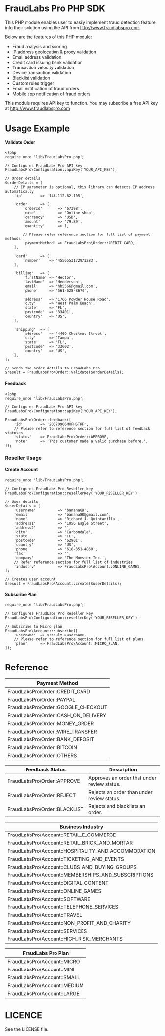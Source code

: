 FraudLabs Pro PHP SDK
========================
This PHP module enables user to easily implement fraud detection feature into their solution using the API from http://www.fraudlabspro.com.

Below are the features of this PHP module:
- Fraud analysis and scoring
- IP address geolocation & proxy validation
- Email address validation
- Credit card issuing bank validation
- Transaction velocity validation
- Device transaction validation
- Blacklist validation
- Custom rules trigger
- Email notification of fraud orders
- Mobile app notification of fraud orders

This module requires API key to function. You may subscribe a free API key at http://www.fraudlabspro.com




Usage Example
============
#### Validate Order

```
<?php
require_once 'lib/FraudLabsPro.php';

// Configures FraudLabs Pro API key
FraudLabsPro\Configuration::apiKey('YOUR_API_KEY');

// Order details
$orderDetails = [
	// IP parameter is optional, this library can detects IP address automatically
	'ip'		=> '146.112.62.105',

	'order'		=> [
		'orderId'		=> '67398',
		'note'			=> 'Online shop',
		'currency'		=> 'USD',
		'amount'		=> '79.89',
		'quantity'		=> 1,
		
		// Please refer reference section for full list of payment methods
		'paymentMethod'	=> FraudLabsPro\Order::CREDIT_CARD,
	],

	'card'		=> [
		'number'	=> '4556553172971283',
	],

	'billing'	=> [
		'firstName'	=> 'Hector',
		'lastName'	=> 'Henderson',
		'email'		=> 'hh5566@gmail.com',
		'phone'		=> '561-628-8674',

		'address'	=> '1766 Powder House Road',
		'city'		=> 'West Palm Beach',
		'state'		=> 'FL',
		'postcode'	=> '33401',
		'country'	=> 'US',
	],

	'shipping'	=> [
		'address'	=> '4469 Chestnut Street',
		'city'		=> 'Tampa',
		'state'		=> 'FL',
		'postcode'	=> '33602',
		'country'	=> 'US',
	],
];

// Sends the order details to FraudLabs Pro
$result = FraudLabsPro\Order::validate($orderDetails);
```



#### Feedback

```
<?php
require_once 'lib/FraudLabsPro.php';

// Configures FraudLabs Pro API key
FraudLabsPro\Configuration::apiKey('YOUR_API_KEY');

FraudLabsPro\Order::feedback([
	'id'		=> '20170906MXFHSTRF',
	// Please refer to reference section for full list of feedback statuses
	'status'	=> FraudLabsPro\Order::APPROVE,
	'note'		=> 'This customer made a valid purchase before.',
]);

```



### Reseller Usage

#### Create Account

```
require_once 'lib/FraudLabsPro.php';

// Configures FraudLabs Pro Reseller key
FraudLabsPro\Configuration::resellerKey('YOUR_RESELLER_KEY');

// User details
$userDetails = [
	'username'			=> 'banana88',
	'email'				=> 'banana88@gmail.com',
	'name'				=> 'Richard J. Quintanilla',
	'address1'			=> '1056 Eagle Street',
	'address2'			=> '',
	'city'				=> 'Carbondale',
	'state'				=> 'IL',
	'postcode'			=> '62901',
	'country'			=> 'US',
	'phone'				=> '618-351-4860',
	'fax'				=> '',
	'company'			=> 'The Monster Inc.',
	// Refer reference section for full list of industries
	'industry'			=> FraudLabsPro\Account::ONLINE_GAMES,
];

// Creates user account
$result = FraudLabsPro\Account::create($userDetails);
```



#### Subscribe Plan

```
require_once 'lib/FraudLabsPro.php';

// Configures FraudLabs Pro Reseller key
FraudLabsPro\Configuration::resellerKey('YOUR_RESELLER_KEY');

// Subscribe to Micro plan
FraudLabsPro\Account::subscribe([
	'username'	=> $result->username,
	// Please refer to reference section for full list of plans
	'plan'		=> FraudLabsPro\Account::MICRO_PLAN,
]);
```



# Reference

| Payment Method                       |
| ------------------------------------ |
| FraudLabsPro\Order::CREDIT_CARD      |
| FraudLabsPro\Order::PAYPAL           |
| FraudLabsPro\Order::GOOGLE_CHECKOUT  |
| FraudLabsPro\Order::CASH_ON_DELIVERY |
| FraudLabsPro\Order::MONEY_ORDER      |
| FraudLabsPro\Order::WIRE_TRANSFER    |
| FraudLabsPro\Order::BANK_DEPOSIT     |
| FraudLabsPro\Order::BITCOIN          |
| FraudLabsPro\Order::OTHERS           |



| Feedback Status               | Description                              |
| ----------------------------- | ---------------------------------------- |
| FraudLabsPro\Order::APPROVE   | Approves an order that under review status. |
| FraudLabsPro\Order::REJECT    | Rejects an order than under review status. |
| FraudLabsPro\Order::BLACKLIST | Rejects and blacklists an order.         |



| Business Industry                        |
| ---------------------------------------- |
| FraudLabsPro\Account::RETAIL_E_COMMERCE  |
| FraudLabsPro\Account::RETAIL_BRICK_AND_MORTAR |
| FraudLabsPro\Account::HOSPITALITY_AND_ACCOMMODATION |
| FraudLabsPro\Account::TICKETING_AND_EVENTS |
| FraudLabsPro\Account::CLUBS_AND_BUYING_GROUPS |
| FraudLabsPro\Account::MEMBERSHIPS_AND_SUBSCRIPTIONS |
| FraudLabsPro\Account::DIGITAL_CONTENT    |
| FraudLabsPro\Account::ONLINE_GAMES       |
| FraudLabsPro\Account::SOFTWARE           |
| FraudLabsPro\Account::TELEPHONE_SERVICES |
| FraudLabsPro\Account::TRAVEL             |
| FraudLabsPro\Account::NON_PROFIT_AND_CHARITY |
| FraudLabsPro\Account::SERVICES           |
| FraudLabsPro\Account::HIGH_RISK_MERCHANTS |



| FraudLabs Pro Plan           |
| ---------------------------- |
| FraudLabsPro\Account::MICRO  |
| FraudLabsPro\Account::MINI   |
| FraudLabsPro\Account::SMALL  |
| FraudLabsPro\Account::MEDIUM |
| FraudLabsPro\Account::LARGE  |




LICENCE
=====================
See the LICENSE file.